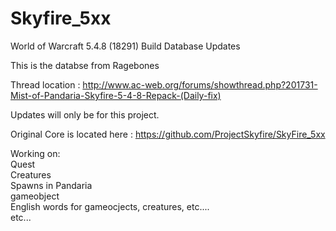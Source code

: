 Skyfire_5xx
===========

World of Warcraft 5.4.8 (18291) Build Database Updates

This is the databse from Ragebones

Thread location : http://www.ac-web.org/forums/showthread.php?201731-Mist-of-Pandaria-Skyfire-5-4-8-Repack-(Daily-fix)

Updates will only be for this project.

Original Core is located here : https://github.com/ProjectSkyfire/SkyFire_5xx

Working on:<br>
Quest<br>
Creatures<br>
Spawns in Pandaria<br>
gameobject<br>
English words for gameocjects, creatures, etc....<br>
etc...<br>
